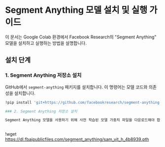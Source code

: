 # Segment Anything 모델 설치 및 실행 가이드

이 문서는 Google Colab 환경에서 Facebook Research의 "Segment Anything" 모델을 설치하고 실행하는 방법을 설명합니다.

## 설치 단계

### 1. Segment Anything 저장소 설치

GitHub에서 `segment-anything` 패키지를 설치합니다. 이 명령어는 모델 코드와 의존성을 설치합니다.

```bash
!pip install 'git+https://github.com/facebookresearch/segment-anything.git'

### 2. Segment Anything 저장소 설치

Segment Anything 모델을 사용하기 위해 사전 학습된 모델 가중치 파일을 다운로드해야 합니다.
				
```
!wget https://dl.fbaipublicfiles.com/segment_anything/sam_vit_h_4b8939.pth
